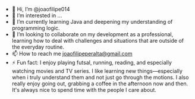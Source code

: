 - 👋 Hi, I’m @joaofilipe014
- 👀 I’m interested in ...
- 🌱 I’m currently learning Java and deepening my understanding of programming logic.
- 💞️ I’m looking to collaborate on my development as a professional, learning how to deal with challenges and situations that are outside of the everyday routine.
- 📫 How to reach me joaofilipeperalta@gmail.com
- ⚡ Fun fact: I enjoy playing futsal, running, reading, and especially watching movies and TV series. I like learning new things—especially when i truly understand them and not just go through the motions. I also really enjoy going out, grabbing a coffee in the afternoon now and then. It's always nice to spend time with the people I care about.

<!---
joaofilipe014/joaofilipe014 is a ✨ special ✨ repository because its `README.md` (this file) appears on your GitHub profile.
You can click the Preview link to take a look at your changes.
--->
